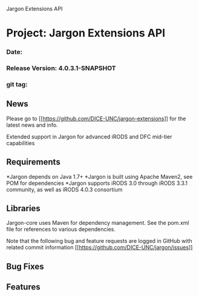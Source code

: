 
Jargon Extensions API


# Project: Jargon Extensions API
### Date:
### Release Version: 4.0.3.1-SNAPSHOT
### git tag: 

## News

Please go to [[https://github.com/DICE-UNC/jargon-extensions]] for the latest news and info.

Extended support in Jargon for advanced iRODS and DFC mid-tier capabilities

## Requirements

*Jargon depends on Java 1.7+
*Jargon is built using Apache Maven2, see POM for dependencies
*Jargon supports iRODS 3.0 through iRODS 3.3.1 community, as well as iRODS 4.0.3 consortium

## Libraries

Jargon-core uses Maven for dependency management.  See the pom.xml file for references to various dependencies.

Note that the following bug and feature requests are logged in GitHub with related commit information [[https://github.com/DICE-UNC/jargon/issues]]

## Bug Fixes

## Features
